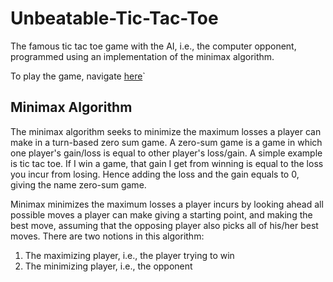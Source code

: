 # Unbeatable-Tic-Tac-Toe

The famous tic tac toe game with the AI, i.e., the computer opponent, programmed using an implementation of the minimax algorithm. 

To play the game, navigate [here](https://sarpongdk-tictactoe.herokuapp.com)`


## Minimax Algorithm

The minimax algorithm seeks to minimize the maximum losses a player can make in a turn-based zero sum game. A zero-sum game is a game in which one player's gain/loss is equal to other player's loss/gain. A simple example is tic tac toe. If I win a game, that gain I get from winning is equal to the loss you incur from losing. Hence adding the loss and the gain equals to 0, giving the name zero-sum game.

Minimax minimizes the maximum losses a player incurs by looking ahead all possible moves a player can make giving a starting point, and making the best move, assuming that the opposing player also picks all of his/her best moves. 
There are two notions in this algorithm:
1. The maximizing player, i.e., the player trying to win
2. The minimizing player, i.e., the opponent
